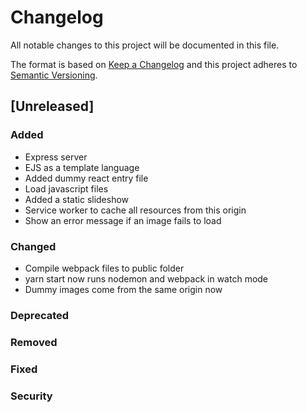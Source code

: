 # Changelog
All notable changes to this project will be documented in this file.

The format is based on [Keep a Changelog](http://keepachangelog.com/en/1.0.0/)
and this project adheres to [Semantic Versioning](http://semver.org/spec/v2.0.0.html).

## [Unreleased]
### Added
- Express server
- EJS as a template language
- Added dummy react entry file
- Load javascript files
- Added a static slideshow
- Service worker to cache all resources from this origin
- Show an error message if an image fails to load

### Changed
- Compile webpack files to public folder
- yarn start now runs nodemon and webpack in watch mode
- Dummy images come from the same origin now

### Deprecated
### Removed
### Fixed
### Security
